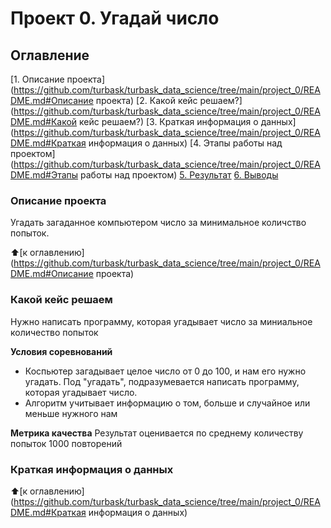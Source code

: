 # Проект 0. Угадай число

## Оглавление 
[1. Описание проекта](https://github.com/turbask/turbask_data_science/tree/main/project_0/README.md#Описание проекта)
[2. Какой кейс решаем?](https://github.com/turbask/turbask_data_science/tree/main/project_0/README.md#Какой кейс решаем?)
[3. Краткая информация о данных](https://github.com/turbask/turbask_data_science/tree/main/project_0/README.md#Краткая информация о данных)
[4. Этапы работы над проектом](https://github.com/turbask/turbask_data_science/tree/main/project_0/README.md#Этапы работы над проектом)
[5. Результат](https://github.com/turbask/turbask_data_science/tree/main/project_0/README.md#Результат)
[6. Выводы](https://github.com/turbask/turbask_data_science/tree/main/project_0/README.md#Выводы)

### Описание проекта
Угадать загаданное компьютером число за минимальное количство попыток.

:arrow_up:[к оглавлению](https://github.com/turbask/turbask_data_science/tree/main/project_0/README.md#Описание проекта)

### Какой кейс решаем
Нужно написать программу, которая угадывает число за миниальное количество попыток

**Условия соревнований**
- Коспьютер загадывает целое число от 0 до 100, и нам его нужно угадать. Под "угадать", подразумевается написать программу, которая угадывает число.
- Алгоритм учитывает информацию о том, больше и случайное или меньше нужного нам

**Метрика качества**
Результат оценивается по среднему количеству попыток 1000 повторений

### Краткая информация о данных

:arrow_up:[к оглавлению](https://github.com/turbask/turbask_data_science/tree/main/project_0/README.md#Краткая информация о данных)